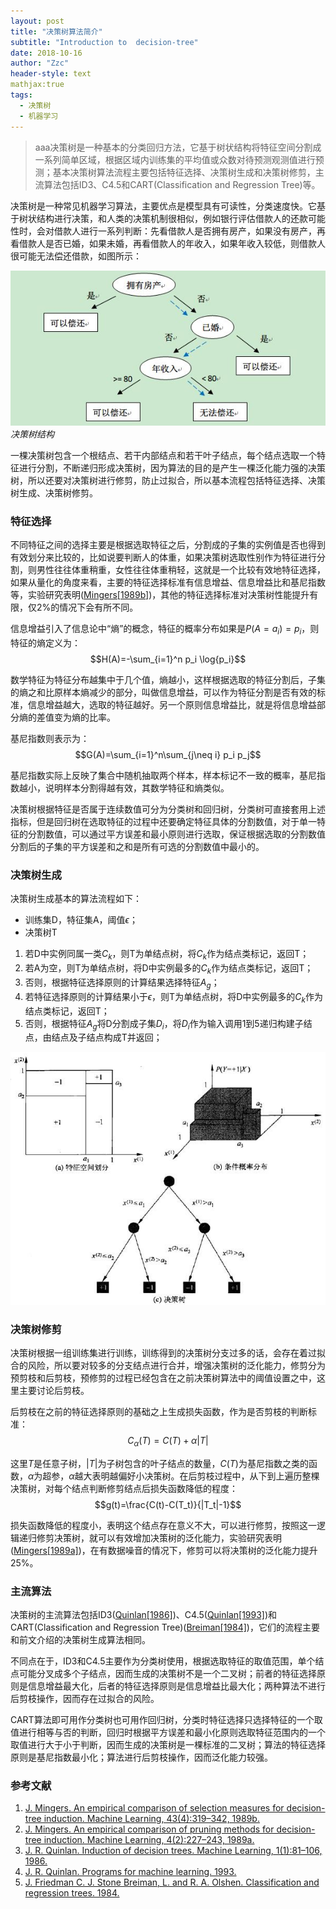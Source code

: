 ```yaml
---
layout: post
title: "决策树算法简介"
subtitle: "Introduction to  decision-tree"
date: 2018-10-16
author: "Zzc"
header-style: text
mathjax:true
tags:
  - 决策树
  - 机器学习
---
```


>aaa决策树是一种基本的分类回归方法，它基于树状结构将特征空间分割成一系列简单区域，根据区域内训练集的平均值或众数对待预测观测值进行预测；基本决策树算法流程主要包括特征选择、决策树生成和决策树修剪，主流算法包括ID3、C4.5和CART(Classification and Regression Tree)等。

决策树是一种常见机器学习算法，主要优点是模型具有可读性，分类速度快。它基于树状结构进行决策，和人类的决策机制很相似，例如银行评估借款人的还款可能性时，会对借款人进行一系列判断：先看借款人是否拥有房产，如果没有房产，再看借款人是否已婚，如果未婚，再看借款人的年收入，如果年收入较低，则借款人很可能无法偿还借款，如图所示：

![img](/img/in-post/post-decision-tree/timg.jpg)
*决策树结构*

一棵决策树包含一个根结点、若干内部结点和若干叶子结点，每个结点选取一个特征进行分割，不断递归形成决策树，因为算法的目的是产生一棵泛化能力强的决策树，所以还要对决策树进行修剪，防止过拟合，所以基本流程包括特征选择、决策树生成、决策树修剪。

### 特征选择

不同特征之间的选择主要是根据选取特征之后，分割成的子集的实例值是否也得到有效划分来比较的，比如说要判断人的体重，如果决策树选取性别作为特征进行分割，则男性往往体重稍重，女性往往体重稍轻，这就是一个比较有效地特征选择，如果从量化的角度来看，主要的特征选择标准有信息增益、信息增益比和基尼指数等，实验研究表明([Mingers[1989b]](#ref1))，其他的特征选择标准对决策树性能提升有限，仅2%的情况下会有所不同。

信息增益引入了信息论中“熵”的概念，特征的概率分布如果是$P(A=a_i)=p_i$，则特征的熵定义为：$$H(A)=-\sum_{i=1}^n p_i \log{p_i}$$

数学特征为特征分布越集中于几个值，熵越小，这样根据选取的特征分割后，子集的熵之和比原样本熵减少的部分，叫做信息增益，可以作为特征分割是否有效的标准，信息增益越大，选取的特征越好。另一个原则信息增益比，就是将信息增益部分熵的差值变为熵的比率。

基尼指数则表示为：$$G(A)=\sum_{i=1}^n\sum_{j\neq i} p_i p_j$$

基尼指数实际上反映了集合中随机抽取两个样本，样本标记不一致的概率，基尼指数越小，说明样本分割得越有效，其数学特征和熵类似。

决策树根据特征是否属于连续数值可分为分类树和回归树，分类树可直接套用上述指标，但是回归树在选取特征的过程中还要确定特征具体的分割数值，对于单一特征的分割数值，可以通过平方误差和最小原则进行选取，保证根据选取的分割数值分割后的子集的平方误差和之和是所有可选的分割数值中最小的。

### 决策树生成

决策树生成基本的算法流程如下：

- 训练集D，特征集A，阈值$\epsilon$；
- 决策树T

1. 若D中实例同属一类$C_k$，则T为单结点树，将$C_k$作为结点类标记，返回T；
2. 若A为空，则T为单结点树，将D中实例最多的$C_k$作为结点类标记，返回T；
3. 否则，根据特征选择原则的计算结果选择特征$A_g$；
4. 若特征选择原则的计算结果小于$\epsilon$，则T为单结点树，将D中实例最多的$C_k$作为结点类标记，返回T；
5. 否则，根据特征$A_g$将D分割成子集$D_i$，将$D_i$作为输入调用1到5递归构建子结点，由结点及子结点构成T并返回；

![img](/img/in-post/post-decision-tree/tree.png)

### 决策树修剪

决策树根据一组训练集进行训练，训练得到的决策树分支过多的话，会存在着过拟合的风险，所以要对较多的分支结点进行合并，增强决策树的泛化能力，修剪分为预剪枝和后剪枝，预修剪的过程已经包含在之前决策树算法中的阈值设置之中，这里主要讨论后剪枝。

后剪枝在之前的特征选择原则的基础之上生成损失函数，作为是否剪枝的判断标准：$$C_{\alpha}(T)=C(T)+\alpha |T|$$

这里$T$是任意子树，$|T|$为子树包含的叶子结点的数量，$C(T)$为基尼指数之类的函数，$\alpha$为超参，$\alpha$越大表明越偏好小决策树。在后剪枝过程中，从下到上遍历整棵决策树，对每个结点判断修剪结点后损失函数降低的程度：$$g(t)=\frac{C(t)-C(T_t)}{|T_t|-1}$$

损失函数降低的程度小，表明这个结点存在意义不大，可以进行修剪，按照这一逻辑递归修剪决策树，就可以有效增加决策树的泛化能力，实验研究表明([Mingers[1989a]](#ref2))，在有数据噪音的情况下，修剪可以将决策树的泛化能力提升25%。

### 主流算法

决策树的主流算法包括ID3([Quinlan[1986]](#ref3))、C4.5([Quinlan[1993]](#ref4))和CART(Classification and Regression Tree)([Breiman[1984]](#ref5))，它们的流程主要和前文介绍的决策树生成算法相同。

不同点在于，ID3和C4.5主要作为分类树使用，根据选取特征的取值范围，单个结点可能分叉成多个子结点，因而生成的决策树不是一个二叉树；前者的特征选择原则是信息增益最大化，后者的特征选择原则是信息增益比最大化；两种算法不进行后剪枝操作，因而存在过拟合的风险。

CART算法即可用作分类树也可用作回归树，分类时特征选择只选择特征的一个取值进行相等与否的判断，回归时根据平方误差和最小化原则选取特征范围内的一个取值进行大于小于判断，因而生成的决策树是一棵标准的二叉树；算法的特征选择原则是基尼指数最小化；算法进行后剪枝操作，因而泛化能力较强。

### 参考文献

1. <a id="ref1">[J. Mingers. An empirical comparison of selection measures for decision-tree induction. Machine Learning, 43(4):319–342, 1989b.](https://link.springer.com/article/10.1007/BF00116837)</a>
2. <a id="ref2">[J. Mingers. An empirical comparison of pruning methods for decision-tree induction. Machine Learning, 4(2):227–243, 1989a.](https://link.springer.com/article/10.1023/A%3A1022604100933)</a>
3. <a id="ref3">[J. R. Quinlan. Induction of decision trees. Machine Learning, 1(1):81–106, 1986.](https://link.springer.com/article/10.1007/BF00116251)</a>
4. <a id="ref4">[J. R. Quinlan. Programs for machine learning. 1993.](https://link.springer.com/article/10.1007%2FBF00993309)</a>
5. <a id="ref5">[J. Friedman C. J. Stone Breiman, L. and R. A. Olshen. Classification and regression trees. 1984.](https://www.jstor.org/stable/2530946)</a>